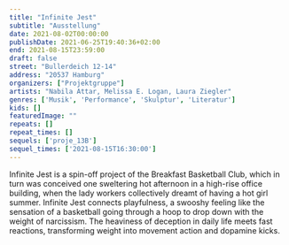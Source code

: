 ```yaml
---
title: "Infinite Jest"
subtitle: "Ausstellung"
date: 2021-08-02T00:00:00
publishDate: 2021-06-25T19:40:36+02:00
end: 2021-08-15T23:59:00
draft: false
street: "Bullerdeich 12-14"
address: "20537 Hamburg"
organizers: ["Projektgruppe"]
artists: "Nabila Attar, Melissa E. Logan, Laura Ziegler"
genres: ['Musik', 'Performance', 'Skulptur', 'Literatur']
kids: []
featuredImage: ""
repeats: []
repeat_times: []
sequels: ['proje_13B']
sequel_times: ['2021-08-15T16:30:00']
---
```


Infinite Jest is a spin-off project of the Breakfast Basketball Club, which in turn was conceived one sweltering hot afternoon in a high-rise office building, when the lady workers collectively dreamt of having a hot girl summer. Infinite Jest connects playfulness, a swooshy feeling like the sensation of a basketball going through a hoop to drop down with the weight of narcissism. The heaviness of deception in daily life meets fast reactions, transforming weight into movement action and dopamine kicks.